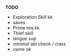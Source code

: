 **TODO**

- Exploration Skill kk
- saves
- Prime req kk
- Thief skill
- langue sup
 - minimal abi check / class
 - name ok
